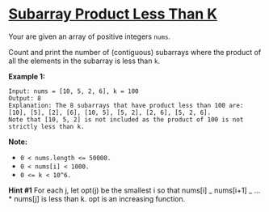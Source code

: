 # [Subarray Product Less Than K](https://leetcode.com/explore/challenge/card/september-leetcoding-challenge/557/week-4-september-22nd-september-28th/3475/)

Your are given an array of positive integers `nums`.

Count and print the number of (contiguous) subarrays where the product of all the elements in the subarray is less than `k`.

**Example 1:**

```
Input: nums = [10, 5, 2, 6], k = 100
Output: 8
Explanation: The 8 subarrays that have product less than 100 are: [10], [5], [2], [6], [10, 5], [5, 2], [2, 6], [5, 2, 6].
Note that [10, 5, 2] is not included as the product of 100 is not strictly less than k.
```

**Note:**

-   `0 < nums.length <= 50000.`
-   `0 < nums[i] < 1000.`
-   `0 <= k < 10^6.`

**Hint #1**
For each j, let opt(j) be the smallest i so that nums[i] _ nums[i+1] _ ... \* nums[j] is less than k. opt is an increasing function.
